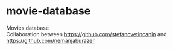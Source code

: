 # movie-database
Movies database<br>
Collaboration between https://github.com/stefancvetincanin and https://github.com/nemanjaburazer
